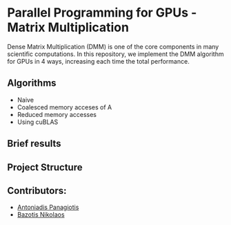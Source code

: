 # Parallel Programming for GPUs - Matrix Multiplication

Dense Matrix Multiplication (DMM) is one of the core components in many scientific computations. In this repository, we implement the DMM algorithm for GPUs in 4 ways, increasing each time the total performance. 


## Algorithms
 - Naive
 - Coalesced memory acceses of A
 - Reduced memory accesses
 - Using cuBLAS


## Brief results




## Project Structure




## Contributors:
- [Antoniadis Panagiotis](https://github.com/PanosAntoniadis)
- [Bazotis Nikolaos](https://github.com/Nick-Buzz)
